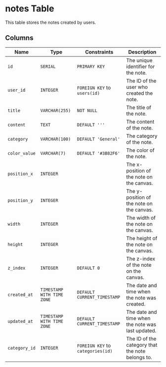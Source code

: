# notes Table

This table stores the notes created by users.

## Columns

| Name | Type | Constraints | Description |
| --- | --- | --- | --- |
| `id` | `SERIAL` | `PRIMARY KEY` | The unique identifier for the note. |
| `user_id` | `INTEGER` | `FOREIGN KEY` to `users(id)` | The ID of the user who created the note. |
| `title` | `VARCHAR(255)` | `NOT NULL` | The title of the note. |
| `content` | `TEXT` | `DEFAULT '''` | The content of the note. |
| `category` | `VARCHAR(100)` | `DEFAULT 'General'` | The category of the note. |
| `color_value` | `VARCHAR(7)` | `DEFAULT '#3B82F6'` | The color of the note. |
| `position_x` | `INTEGER` | | The x-position of the note on the canvas. |
| `position_y` | `INTEGER` | | The y-position of the note on the canvas. |
| `width` | `INTEGER` | | The width of the note on the canvas. |
| `height` | `INTEGER` | | The height of the note on the canvas. |
| `z_index` | `INTEGER` | `DEFAULT 0` | The z-index of the note on the canvas. |
| `created_at` | `TIMESTAMP WITH TIME ZONE` | `DEFAULT CURRENT_TIMESTAMP` | The date and time when the note was created. |
| `updated_at` | `TIMESTAMP WITH TIME ZONE` | `DEFAULT CURRENT_TIMESTAMP` | The date and time when the note was last updated. |
| `category_id` | `INTEGER` | `FOREIGN KEY` to `categories(id)` | The ID of the category that the note belongs to. |
